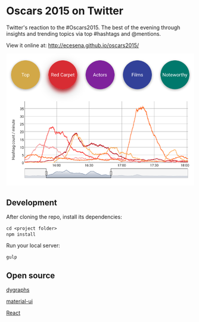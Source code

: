 # Oscars 2015 on Twitter

Twitter's reaction to the #Oscars2015. The best of the evening through insights and trending topics via top #hashtags and @mentions.

View it online at: http://ecesena.github.io/oscars2015/

![Oscars 2015](/src/www/oscars2015.png?raw=true "Oscars 2015")


## Development
After cloning the repo, install its dependencies:
```
cd <project folder>
npm install
```

Run your local server:
```
gulp
```

## Open source

[dygraphs](http://dygraphs.com)

[material-ui](http://material-ui.com/)

[React](http://facebook.github.io/react/)

